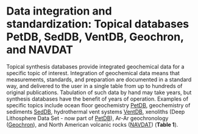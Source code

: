 # Data integration and standardization: Topical databases PetDB, SedDB, VentDB, Geochron, and NAVDAT

Topical synthesis databases provide integrated geochemical data for a specific topic of interest. Integration of geochemical data means that measurements, standards, and preparation are documented in a standard way, and delivered to the user in a single table from up to hundreds of original publications. Tabulation of such data by hand may take years, but synthesis databases have the benefit of years of operation. Examples of specific topics include ocean floor geochemistry [PetDB](http://www.earthchem.org/petdb), geochemistry of sediments [SedDB](http://www.earthchem.org/seddb), hydrothermal vent systems [VentDB](http://www.earthchem.org/ventdb), xenoliths (Deep Lithosphere Data Set - now part of [PetDB](http://www.earthchem.org/petdb)), Ar-Ar geochronology ([Geochron](http://www.geochron.org)), and North American volcanic rocks ([NAVDAT](http://www.navdat.org)) (**Table 1**).
	
